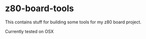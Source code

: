 z80-board-tools
==================

This contains stuff for building some tools for my z80 board project.

Currently tested on OSX
